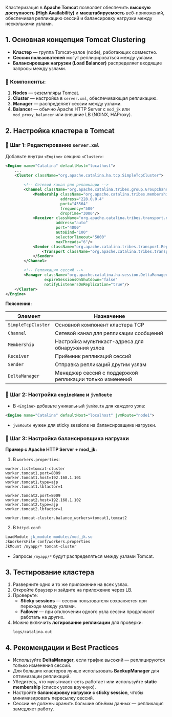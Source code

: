 Кластеризация в **Apache Tomcat** позволяет обеспечить **высокую доступность (High Availability)** и **масштабируемость** веб-приложений, обеспечивая репликацию сессий и балансировку нагрузки между несколькими узлами.
## **1. Основная концепция Tomcat Clustering**
- **Кластер** — группа Tomcat-узлов (node), работающих совместно.
- **Сессии пользователей** могут реплицироваться между узлами.
- **Балансировщик нагрузки (Load Balancer)** распределяет входящие запросы между узлами.
### 🔹 Компоненты:
1. **Nodes** — экземпляры Tomcat.
2. **Cluster** — настройка в `server.xml`, обеспечивающая репликацию.
3. **Manager** — распределяет сессии между узлами.
4. **Balancer** — обычно Apache HTTP Server с `mod_jk` или `mod_proxy_balancer` или внешние LB (NGINX, HAProxy).
## **2. Настройка кластера в Tomcat**
### 🔹 Шаг 1: Редактирование `server.xml`
Добавьте внутри `<Engine>` секцию `<Cluster>`:
```xml
<Engine name="Catalina" defaultHost="localhost">
    ...
    <Cluster className="org.apache.catalina.ha.tcp.SimpleTcpCluster">
        
        <!-- Сетевой канал для репликации -->
        <Channel className="org.apache.catalina.tribes.group.GroupChannel">
            <Membership className="org.apache.catalina.tribes.membership.McastService"
                        address="228.0.0.4"
                        port="45564"
                        frequency="500"
                        dropTime="3000"/>
            <Receiver className="org.apache.catalina.tribes.transport.nio.NioReceiver"
                      address="auto"
                      port="4000"
                      autoBind="100"
                      selectorTimeout="5000"
                      maxThreads="6"/>
            <Sender className="org.apache.catalina.tribes.transport.ReplicationTransmitter">
                <Transport className="org.apache.catalina.tribes.transport.nio.PooledParallelSender"/>
            </Sender>
        </Channel>

        <!-- Репликация сессий -->
        <Manager className="org.apache.catalina.ha.session.DeltaManager"
                 expireSessionsOnShutdown="false"
                 notifyListenersOnReplication="true"/>
    </Cluster>
</Engine>
```
**Пояснения:**

|Элемент|Назначение|
|---|---|
|`SimpleTcpCluster`|Основной компонент кластера TCP|
|`Channel`|Сетевой канал для репликации сообщений|
|`Membership`|Настройка мультикаст-адреса для обнаружения узлов|
|`Receiver`|Приёмник репликаций сессий|
|`Sender`|Отправка репликаций другим узлам|
|`DeltaManager`|Менеджер сессий с поддержкой репликации только изменений|
### 🔹 Шаг 2: Настройка `engineName` и `jvmRoute`
- В `<Engine>` добавьте уникальный `jvmRoute` для каждого узла:
```xml
<Engine name="Catalina" defaultHost="localhost" jvmRoute="node1">
```
- `jvmRoute` нужен для sticky sessions на балансировщике нагрузки.
### 🔹 Шаг 3: Настройка балансировщика нагрузки
**Пример с Apache HTTP Server + mod_jk:**
1. В `workers.properties`:
```
worker.list=tomcat-cluster
worker.tomcat1.port=8009
worker.tomcat1.host=192.168.1.101
worker.tomcat1.type=ajp
worker.tomcat1.lbfactor=1

worker.tomcat2.port=8009
worker.tomcat2.host=192.168.1.102
worker.tomcat2.type=ajp
worker.tomcat2.lbfactor=1

worker.tomcat-cluster.balance_workers=tomcat1,tomcat2
```
2. В `httpd.conf`:
```apache
LoadModule jk_module modules/mod_jk.so
JkWorkersFile conf/workers.properties
JkMount /myapp/* tomcat-cluster
```
- Запросы `/myapp/*` будут распределяться между узлами Tomcat.
## **3. Тестирование кластера**
1. Разверните одно и то же приложение на всех узлах.
2. Откройте браузер и зайдите на приложение через LB.
3. Проверьте:
    - **Sticky sessions** — сессия пользователя сохраняется при переходе между узлами.
    - **Failover** — при отключении одного узла сессии продолжают работать на других.
4. Можно включить **логирование репликации** для проверки:
    ```
    logs/catalina.out
    ```
## **4. Рекомендации и Best Practices**
- Используйте **DeltaManager**, если трафик высокий — реплицируются только изменения сессий.
- Для больших кластеров лучше использовать **BackupManager** для оптимизации репликаций.
- Убедитесь, что мультикаст-сеть работает или используйте **static membership** (список узлов вручную).
- Настройте **балансировку нагрузки с sticky session**, чтобы минимизировать пересылку сессий.
- Сессии не должны хранить большие объёмы данных — репликация замедляет работу.